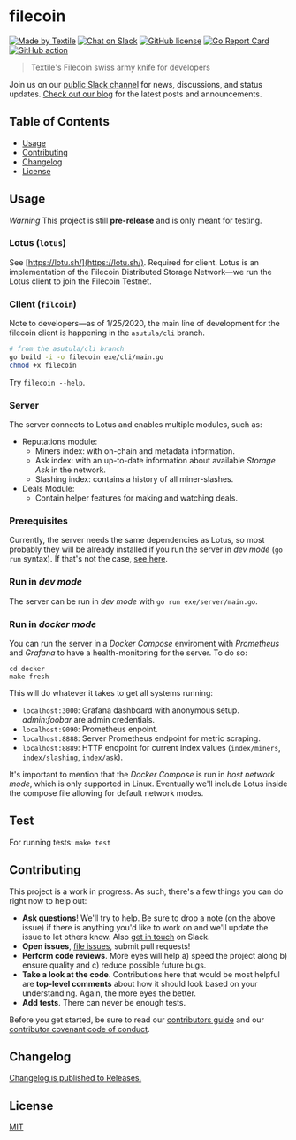 # filecoin

[![Made by Textile](https://img.shields.io/badge/made%20by-Textile-informational.svg?style=popout-square)](https://textile.io)
[![Chat on Slack](https://img.shields.io/badge/slack-slack.textile.io-informational.svg?style=popout-square)](https://slack.textile.io)
[![GitHub license](https://img.shields.io/github/license/textileio/filecoin.svg?style=popout-square)](./LICENSE)
[![Go Report Card](https://goreportcard.com/badge/github.com/textileio/powergate?style=flat-square)](https://goreportcard.com/report/github.com/textileio/powergate?style=flat-square)
[![GitHub action](https://github.com/textileio/powergate/workflows/Tests/badge.svg?style=popout-square)](https://github.com/textileio/powergate/actions)

> Textile's Filecoin swiss army knife for developers

Join us on our [public Slack channel](https://slack.textile.io/) for news, discussions, and status updates. [Check out our blog](https://medium.com/textileio) for the latest posts and announcements.

## Table of Contents

-   [Usage](#usage)
-   [Contributing](#contributing)
-   [Changelog](#changelog)
-   [License](#license)

## Usage

*Warning* This project is still **pre-release** and is only meant for testing.

### Lotus (`lotus`)

See [https://lotu.sh/](https://lotu.sh/). Required for client. Lotus is an implementation of the Filecoin Distributed Storage Network—we run the Lotus client to join the Filecoin Testnet. 

### Client (`filcoin`)

Note to developers—as of 1/25/2020, the main line of development for the filecoin client is happening in the `asutula/cli` branch.

```bash
# from the asutula/cli branch
go build -i -o filecoin exe/cli/main.go 
chmod +x filecoin 
```

Try `filecoin --help`.

### Server 
The server connects to Lotus and enables multiple modules, such as:
- Reputations module:
   - Miners index: with on-chain and metadata information.
   - Ask index: with an up-to-date information about available _Storage Ask_ in the network.
   - Slashing index: contains a history of all miner-slashes.
- Deals Module:
    - Contain helper features for making and watching deals.
### Prerequisites
Currently, the server needs the same dependencies as Lotus, so most probably they will be already installed if you run the server in _dev mode_ (`go run` syntax). If that's not the case, [see here](https://docs.lotu.sh/en+install-lotus-ubuntu).

### Run in _dev mode_
The server can be run in _dev mode_ with `go run exe/server/main.go`. 

### Run in _docker mode_
You can run the server in a _Docker Compose_ enviroment with _Prometheus_ and _Grafana_ to have a health-monitoring for the server.
To do so:
```
cd docker
make fresh
```
This will do whatever it takes to get all systems running:
- `localhost:3000`: Grafana dashboard with anonymous setup. _admin_:_foobar_ are  admin credentials.
- `localhost:9090`: Prometheus enpoint.
- `localhost:8888`: Server Prometheus endpoint for metric scraping.
- `localhost:8889`: HTTP endpoint for current index values (`index/miners`, `index/slashing`, `index/ask`).

It's important to mention that the _Docker Compose_ is run in _host_ _network mode_, which is only supported in Linux. Eventually we'll include Lotus inside the compose file allowing for default network modes.

## Test
For running tests: `make test`

## Contributing

This project is a work in progress. As such, there's a few things you can do right now to help out:

-   **Ask questions**! We'll try to help. Be sure to drop a note (on the above issue) if there is anything you'd like to work on and we'll update the issue to let others know. Also [get in touch](https://slack.textile.io) on Slack.
-   **Open issues**, [file issues](https://github.com/textileio/powergate/issues), submit pull requests!
-   **Perform code reviews**. More eyes will help a) speed the project along b) ensure quality and c) reduce possible future bugs.
-   **Take a look at the code**. Contributions here that would be most helpful are **top-level comments** about how it should look based on your understanding. Again, the more eyes the better.
-   **Add tests**. There can never be enough tests.

Before you get started, be sure to read our [contributors guide](./CONTRIBUTING.md) and our [contributor covenant code of conduct](./CODE_OF_CONDUCT.md).

## Changelog

[Changelog is published to Releases.](https://github.com/textileio/powergate/releases)

## License

[MIT](LICENSE)
